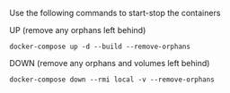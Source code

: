 Use the following commands to start-stop the containers

UP (remove any orphans left behind)

`docker-compose up -d --build --remove-orphans`

DOWN (remove any orphans and volumes left behind)

`docker-compose down --rmi local -v --remove-orphans`